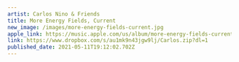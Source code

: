 ```yaml
---
artist: Carlos Nino & Friends
title: More Energy Fields, Current
new_image: /images/more-energy-fields-current.jpg
apple_link: https://music.apple.com/us/album/more-energy-fields-current/1555797544
link: https://www.dropbox.com/s/au1mk9n43jgw9lj/Carlos.zip?dl=1
published_date: 2021-05-11T19:12:02.702Z
---
```

